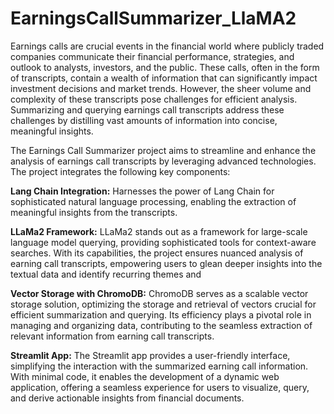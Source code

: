 # EarningsCallSummarizer_LlaMA2

Earnings calls are crucial events in the financial world where publicly traded companies communicate their financial performance, strategies, and outlook to analysts, investors, and the public. These calls, often in the form of transcripts, contain a wealth of information that can significantly impact investment decisions and market trends. However, the sheer volume and complexity of these transcripts pose challenges for efficient analysis. Summarizing and querying earnings call transcripts address these challenges by distilling vast amounts of information into concise, meaningful insights.

The Earnings Call Summarizer project aims to streamline and enhance the analysis of earnings call transcripts by leveraging advanced technologies. The project integrates the following key components:

**Lang Chain Integration:** Harnesses the power of Lang Chain for sophisticated natural language processing, enabling the extraction of meaningful insights from the transcripts.

**LLaMa2 Framework:** LLaMa2 stands out as a framework for large-scale language model querying, providing sophisticated tools for context-aware searches. With its capabilities, the project ensures nuanced analysis of earning call transcripts, empowering users to glean deeper insights into the textual data and identify recurring themes and 

**Vector Storage with ChromoDB:** ChromoDB serves as a scalable vector storage solution, optimizing the storage and retrieval of vectors crucial for efficient summarization and querying. Its efficiency plays a pivotal role in managing and organizing data, contributing to the seamless extraction of relevant information from earning call transcripts.

**Streamlit App:** The Streamlit app provides a user-friendly interface, simplifying the interaction with the summarized earning call information. With minimal code, it enables the development of a dynamic web application, offering a seamless experience for users to visualize, query, and derive actionable insights from financial documents.
